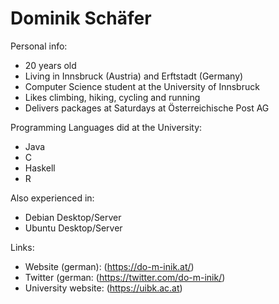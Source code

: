 # Dominik Schäfer

Personal info:
- 20 years old
- Living in Innsbruck (Austria) and Erftstadt (Germany)
- Computer Science student at the University of Innsbruck
- Likes climbing, hiking, cycling and running
- Delivers packages at Saturdays at Österreichische Post AG

Programming Languages did at the University:
- Java
- C
- Haskell
- R

Also experienced in:
- Debian Desktop/Server
- Ubuntu Desktop/Server

Links:
- Website (german): (https://do-m-inik.at/)
- Twitter (german: (https://twitter.com/do-m-inik/)
- University website: (https://uibk.ac.at)
